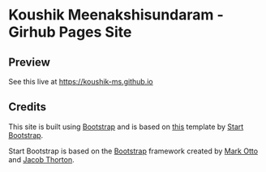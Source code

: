 # Koushik Meenakshisundaram - Girhub Pages Site

## Preview

See this live at https://koushik-ms.github.io

## Credits

This site is built using  [Bootstrap](http://getbootstrap.com/) and is based on [this](https://startbootstrap.com/template-overviews/resume/)  template by [Start Bootstrap](http://startbootstrap.com/). 

Start Bootstrap is based on the [Bootstrap](http://getbootstrap.com/) framework created by [Mark Otto](https://twitter.com/mdo) and [Jacob Thorton](https://twitter.com/fat).
